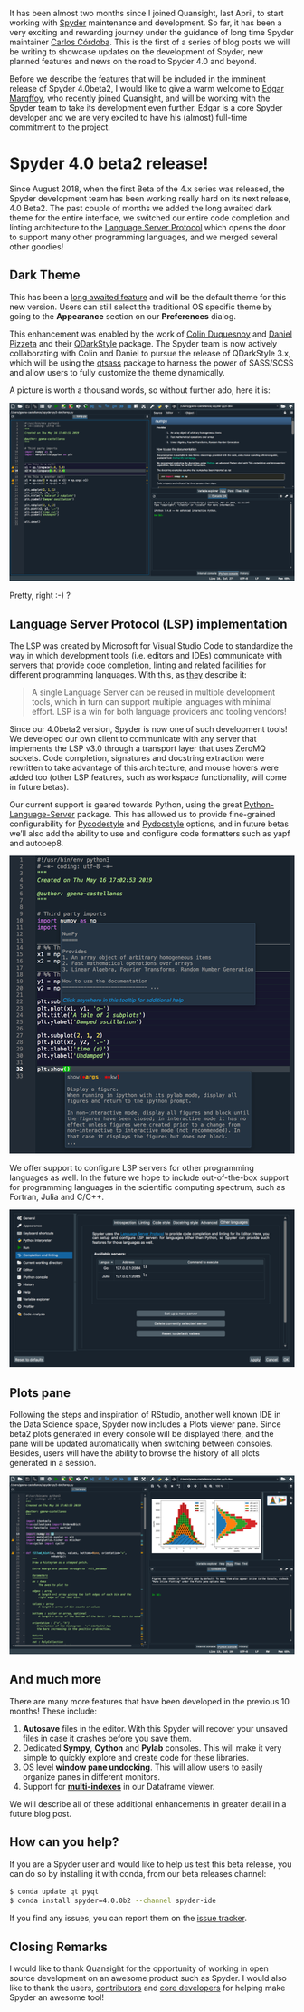 <!--
.. title: Spyder 4.0 coming closer, beta2 is now available!
.. slug: spyder-4-beta2-release
.. date: 2019-05-16 16:38:50 UTC-05:00
.. author: Gonzalo Peña-Castellanos
.. tags: Spyder
.. category: 
.. link: 
.. description: 
.. type: text
-->

It has been almost two months since I joined Quansight, last April, to start 
working with [Spyder](https://github.com/spyder-ide/spyder/) maintenance and 
development. So far, it has been a very exciting and rewarding journey under 
the guidance of long time Spyder maintainer
[Carlos Córdoba](https://github.com/ccordoba12).
This is the first of a series of blog posts we will be writing to showcase 
updates on the development of Spyder, new planned features and news on the 
road to Spyder 4.0 and beyond.

Before we describe the features that will be included in the imminent release 
of Spyder 4.0beta2, I would like to give a warm welcome to
[Edgar Margffoy](https://github.com/andfoy),
who recently joined Quansight, and will be working with the Spyder team to
take its development even further. Edgar is a core Spyder developer and we
are very excited to have his (almost) full-time commitment to the project.

# Spyder 4.0 beta2 release!

Since August 2018, when the first Beta of the 4.x series was released, the
Spyder development team has been working really hard on its next release,
4.0 Beta2. The past couple of months we added the long awaited dark theme
for the entire interface, we switched our entire code completion and linting
architecture to the
[Language Server Protocol](https://microsoft.github.io/language-server-protocol/)
which opens the door to support many other
programming languages, and we merged several other goodies!

## Dark Theme

This has been a
[long awaited feature](https://github.com/spyder-ide/spyder/issues/2350)
and will be the default theme for this new version. Users can still select the
traditional OS specific theme by going to the **Appearance** section on our
**Preferences** dialog.

This enhancement was enabled by the work of
[Colin Duquesnoy](https://github.com/ColinDuquesnoy) and
[Daniel Pizzeta](https://github.com/DPizzeta)
and their [QDarkStyle](https://github.com/ColinDuquesnoy/QDarkStyleSheet/)
package. The Spyder team is now actively collaborating with Colin and Daniel
to pursue the release of QDarkStyle 3.x, which will be using the
[qtsass](https://github.com/spyder-ide/qtsass/)
package to harness the power of SASS/SCSS and allow users to fully customize
the theme dynamically.

A picture is worth a thousand words, so without further ado, here it is:

![Spyder Dark style](/images/spyder-qdarkstyle.png)

Pretty, right :-) ?

<!-- TEASER_END -->

## Language Server Protocol (LSP) implementation

The LSP was created by Microsoft for Visual Studio Code to standardize the
way in which development tools (i.e. editors and IDEs) communicate with
servers that provide code completion, linting and related facilities for
different programming languages. With this, as
[they](https://microsoft.github.io/language-server-protocol/) describe it:

>A single Language Server can be reused in multiple development
tools, which in turn can support multiple languages with minimal effort.
LSP is a win for both language providers and tooling vendors!

Since our 4.0beta2 version, Spyder is now one of such development tools! We
developed our own client to communicate with any server that implements the
LSP v3.0 through a transport layer that uses ZeroMQ sockets. Code completion,
signatures and docstring extraction were rewritten to take advantage of this
architecture, and mouse hovers were added too (other LSP features, such as
workspace functionality, will come in future betas).

Our current support is geared towards Python, using the great
[Python-Language-Server](https://github.com/palantir/python-language-server)
package. This has allowed us to provide fine-grained configurability for
[Pycodestyle](http://pycodestyle.pycqa.org/en/stable/) and
[Pydocstyle](http://www.pydocstyle.org/en/stable/) options, and in future
betas we’ll also add the ability to use and configure code formatters such
as yapf and autopep8.

![Hover hint and calltips](/images/spyder-hover-hint-calltip.png)

We offer support to configure LSP servers  for other programming languages
as well. In the future we hope to include out-of-the-box support for
programming languages in the scientific computing spectrum, such as
Fortran, Julia and C/C++.

![Other languages](/images/spyder-preferences-lsp.png)

## Plots pane

Following the steps and inspiration of RStudio, another well known IDE in the
Data Science space, Spyder now includes a Plots viewer pane. Since beta2 plots
generated in every console will be displayed there, and the pane will be
updated automatically when switching between consoles. Besides, users will
have the ability to browse the history of all plots generated in a session.

![Other languages](/images/spyder-plots.png)

## And much more

There are many more features that have been developed in the previous 10
months! These include:

1. **Autosave** files in the editor. With this Spyder will recover your
unsaved files in case it crashes before you save them. 
2. Dedicated **Sympy**, **Cython** and **Pylab** consoles. This will make it
very simple to quickly explore and create code for these libraries.
3. OS level **window pane undocking**. This will allow users to easily
organize panes in different monitors.
4. Support for **[multi-indexes](https://pandas.pydata.org/pandas-docs/stable/user_guide/advanced.html)**
in our Dataframe viewer.

We will describe all of these additional enhancements in greater detail in a
future blog post.

## How can you help?

If you are a Spyder user and would like to help us test this beta release, you
can do so by installing it with conda, from our beta releases channel:

```bash
$ conda update qt pyqt
$ conda install spyder=4.0.0b2 --channel spyder-ide
```

If you find any issues, you can report them on the
[issue tracker](https://github.com/spyder-ide/spyder/issues).

## Closing Remarks

I would like to thank Quansight for the opportunity of working in open source
development on an awesome product such as Spyder. I would also like to thank
the users, [contributors](https://github.com/spyder-ide/spyder/graphs/contributors)
and [core developers](https://github.com/orgs/spyder-ide/people) for helping
make Spyder an awesome tool!
